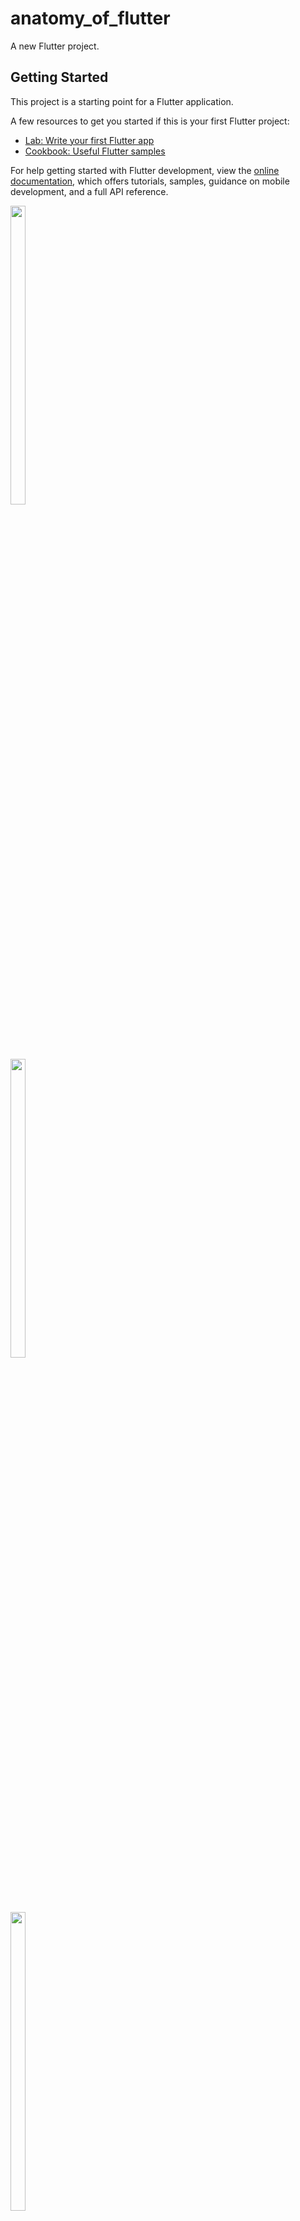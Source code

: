# anatomy_of_flutter

A new Flutter project.

## Getting Started

This project is a starting point for a Flutter application.

A few resources to get you started if this is your first Flutter project:

- [Lab: Write your first Flutter app](https://docs.flutter.dev/get-started/codelab)
- [Cookbook: Useful Flutter samples](https://docs.flutter.dev/cookbook)

For help getting started with Flutter development, view the
[online documentation](https://docs.flutter.dev/), which offers tutorials,
samples, guidance on mobile development, and a full API reference.


  <img src = "https://github.com/Vishalk0810/anatomy_of_flutter/assets/149374506/f6572175-7de9-45e8-9ade-ae97641e66ba" width = 22%  height = 35%>
  
<br>

  <img src = "https://github.com/Vishalk0810/anatomy_of_flutter/assets/149374506/ca471e41-7b72-4d12-8277-ef2ffc2814dd" width = 22%  height = 35%>
  
<br>

  <img src = "https://github.com/Vishalk0810/anatomy_of_flutter/assets/149374506/a8047e8a-75e9-4034-85cf-663ef5897a17" width = 22%  height = 35%>

  <br>

  <img src = "https://github.com/Vishalk0810/anatomy_of_flutter/assets/149374506/a8047e8a-75e9-4034-85cf-663ef5897a17" width = 22%  height = 35%>


